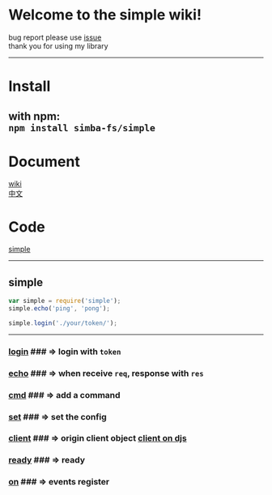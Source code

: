 # Welcome to the simple wiki! #    
bug report please use [issue](https://github.com/simba-fs/simple/issues)    
thank you for using my library   

---
# Install #  
with npm:   
`npm install simba-fs/simple`
---

# Document #
[wiki](./simple.md)  
[中文](./README-zh-TW.md)  

# Code #
[simple](https://github.com/simba-fs/simple)

---

## simple ##  
```js
var simple = require('simple');
simple.echo('ping', 'pong');

simple.login('./your/token/');
```
---

### [login](./en/login.md) ### => login with `token`   
### [echo](./en/echo.md) ### => when receive `req`, response with `res`  
### [cmd](./en/cmd.md) ### => add a command  
### [set](./en/set.md) ### => set the config  
### [client](#) ### => origin client object [client on djs](https://discord.js.org/#/docs/main/stable/class/Client)  
### [ready](./en/ready.md) ### => ready  
### [on](./en/on.md) ### => events register
